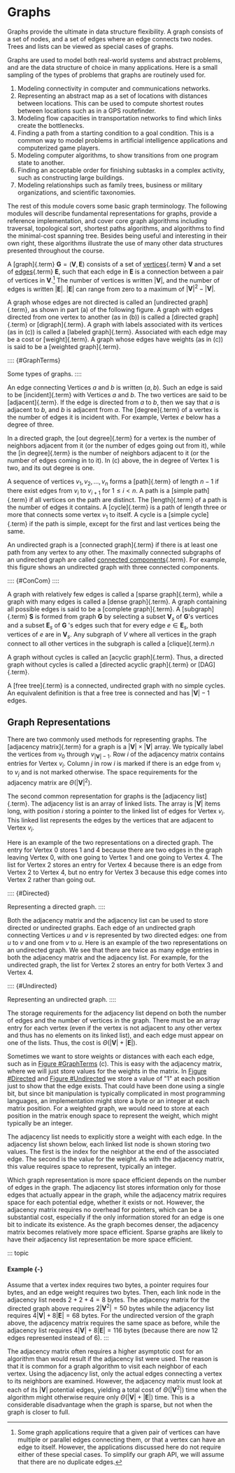 
# Graphs

Graphs provide the ultimate in data structure flexibility. A graph
consists of a set of nodes, and a set of edges where an edge connects
two nodes. Trees and lists can be viewed as special cases of graphs.

Graphs are used to model both real-world systems and abstract problems,
and are the data structure of choice in many applications. Here is a
small sampling of the types of problems that graphs are routinely used
for.

1.  Modeling connectivity in computer and communications networks.
2.  Representing an abstract map as a set of locations with distances
    between locations. This can be used to compute shortest routes
    between locations such as in a GPS routefinder.
3.  Modeling flow capacities in transportation networks to find which
    links create the bottlenecks.
4.  Finding a path from a starting condition to a goal condition. This
    is a common way to model problems in artificial intelligence
    applications and computerized game players.
5.  Modeling computer algorithms, to show transitions from one program
    state to another.
6.  Finding an acceptable order for finishing subtasks in a complex
    activity, such as constructing large buildings.
7.  Modeling relationships such as family trees, business or military
    organizations, and scientific taxonomies.

The rest of this module covers some basic graph terminology. The
following modules will describe fundamental representations for graphs,
provide a reference implementation, and cover core graph algorithms
including traversal, topological sort, shortest paths algorithms, and
algorithms to find the minimal-cost spanning tree. Besides being useful
and interesting in their own right, these algorithms illustrate the use
of many other data structures presented throughout the course.

A [graph]{.term}
$\mathbf{G} = (\mathbf{V}, \mathbf{E})$ consists of a set of
[vertices](#vertex){.term} $\mathbf{V}$ and a
set of [edges](#edge){.term} $\mathbf{E}$, such
that each edge in $\mathbf{E}$ is a connection between a pair of
vertices in $\mathbf{V}$.[^J01a] The number of vertices is written
$|\mathbf{V}|$, and the number of edges is written $|\mathbf{E}|$.
$|\mathbf{E}|$ can range from zero to a maximum of
$|\mathbf{V}|^2 - |\mathbf{V}|$.

[^J01a]: Some graph applications require that a given pair of vertices can
    have multiple or parallel edges connecting them, or that a vertex
    can have an edge to itself. However, the applications discussed here
    do not require either of these special cases. To simplify our graph
    API, we will assume that there are no duplicate edges.

A graph whose edges are not directed is called an
[undirected graph]{.term}, as shown in part (a)
of the following figure. A graph with edges directed from one vertex to
another (as in (b)) is called a [directed graph]{.term} or [digraph]{.term}. A graph with
labels associated with its vertices (as in (c)) is called a
[labeled graph]{.term}. Associated with each
edge may be a cost or [weight]{.term}. A graph
whose edges have weights (as in (c)) is said to be a
[weighted graph]{.term}.

:::: {#GraphTerms}
<inlineav id="GdirundirCON" src="Graph/GdirundirCON.js" name="Graph/GdirundirCON" links="Graph/GraphDefCON.css" static/>

Some types of graphs.
::::

An edge connecting Vertices $a$ and $b$ is written $(a, b)$. Such an
edge is said to be [incident]{.term} with
Vertices $a$ and $b$. The two vertices are said to be
[adjacent]{.term}. If the edge is directed from
$a$ to $b$, then we say that $a$ is adjacent to $b$, and $b$ is adjacent
from $a$. The [degree]{.term} of a vertex is the
number of edges it is incident with. For example, Vertex $e$ below has a
degree of three.

In a directed graph, the [out degree]{.term} for
a vertex is the number of neighbors adjacent from it (or the number of
edges going out from it), while the [in degree]{.term} is the number of neighbors adjacent to it (or the number of
edges coming in to it). In (c) above, the in degree of Vertex 1 is two,
and its out degree is one.

<inlineav id="GneighborCON" src="Graph/GneighborCON.js" name="Graph/GneighborCON" links="Graph/GraphDefCON.css" static/>

A sequence of vertices $v_1, v_2, ..., v_n$ forms a
[path]{.term} of length $n-1$ if there exist
edges from $v_i$ to $v_{i+1}$ for $1 \leq i < n$. A path is a
[simple path]{.term} if all vertices on the path
are distinct. The [length]{.term} of a path is
the number of edges it contains. A [cycle]{.term} is a path of length three or more that connects some vertex
$v_1$ to itself. A cycle is a [simple cycle]{.term} if the path is simple, except for the first and last
vertices being the same.

<inlineav id="GpathDefCON" src="Graph/GpathDefCON.js" name="Graph/GpathDefCON" links="Graph/GraphDefCON.css" static/>

An undirected graph is a [connected graph]{.term} if there is at least one path from any vertex to any other.
The maximally connected subgraphs of an undirected graph are called
[connected components](#connected-component){.term}. For example, this figure shows an undirected graph with
three connected components.

:::: {#ConCom}
<inlineav id="GconcomCON" src="Graph/GconcomCON.js" name="Graph/GconcomCON" links="Graph/GraphDefCON.css" static/>
::::

A graph with relatively few edges is called a
[sparse graph]{.term}, while a graph with many
edges is called a [dense graph]{.term}. A graph
containing all possible edges is said to be a
[complete graph]{.term}. A
[subgraph]{.term} $\mathbf{S}$ is formed from
graph $\mathbf{G}$ by selecting a subset $\mathbf{V}_s$ of
$\mathbf{G}$'s vertices and a subset $\mathbf{E}_s$ of $\mathbf{G}$ 's
edges such that for every edge $e  \in \mathbf{E}_s$, both vertices of
$e$ are in $\mathbf{V}_s$. Any subgraph of $V$ where all vertices in the
graph connect to all other vertices in the subgraph is called a
[clique]{.term}.n

<inlineav id="GsparseDefCON" src="Graph/GsparseDefCON.js" name="Graph/GsparseDefCON" links="Graph/GraphDefCON.css" static/>

A graph without cycles is called an [acyclic graph]{.term}. Thus, a directed graph without cycles is called a
[directed acyclic graph]{.term} or
[DAG]{.term}.

<inlineav id="GacyclicDefCON" src="Graph/GacyclicDefCON.js" name="Graph/GacyclicDefCON" links="Graph/GraphDefCON.css" static/>

A [free tree]{.term} is a connected, undirected
graph with no simple cycles. An equivalent definition is that a free
tree is connected and has $|\mathbf{V}| - 1$ edges.

## Graph Representations

There are two commonly used methods for representing graphs. The
[adjacency matrix]{.term} for a graph is a
$|\mathbf{V}| \times |\mathbf{V}|$ array. We typically label the
vertices from $v_0$ through $v_{|\mathbf{V}|-1}$. Row $i$ of the
adjacency matrix contains entries for Vertex $v_i$. Column $j$ in row
$i$ is marked if there is an edge from $v_i$ to $v_j$ and is not marked
otherwise. The space requirements for the adjacency matrix are
$\Theta(|\mathbf{V}|^2)$.

The second common representation for graphs is the
[adjacency list]{.term}. The adjacency list is
an array of linked lists. The array is $|\mathbf{V}|$ items long, with
position $i$ storing a pointer to the linked list of edges for Vertex
$v_i$. This linked list represents the edges by the vertices that are
adjacent to Vertex $v_i$.

Here is an example of the two representations on a directed graph. The
entry for Vertex 0 stores 1 and 4 because there are two edges in the
graph leaving Vertex 0, with one going to Vertex 1 and one going to
Vertex 4. The list for Vertex 2 stores an entry for Vertex 4 because
there is an edge from Vertex 2 to Vertex 4, but no entry for Vertex 3
because this edge comes into Vertex 2 rather than going out.

:::: {#Directed}
<inlineav id="GdirRepCON" src="Graph/GdirRepCON.js" name="Graph/GdirRepCON" links="Graph/GraphDefCON.css" static/>

Representing a directed graph.
::::

Both the adjacency matrix and the adjacency list can be used to store
directed or undirected graphs. Each edge of an undirected graph
connecting Vertices $u$ and $v$ is represented by two directed edges:
one from $u$ to $v$ and one from $v$ to $u$. Here is an example of the
two representations on an undirected graph. We see that there are twice
as many edge entries in both the adjacency matrix and the adjacency
list. For example, for the undirected graph, the list for Vertex 2
stores an entry for both Vertex 3 and Vertex 4.

:::: {#Undirected}
<inlineav id="GundirRepCON" src="Graph/GundirRepCON.js" name="Graph/GundirRepCON" links="Graph/GraphDefCON.css" static/>

Representing an undirected graph.
::::

The storage requirements for the adjacency list depend on both the
number of edges and the number of vertices in the graph. There must be
an array entry for each vertex (even if the vertex is not adjacent to
any other vertex and thus has no elements on its linked list), and each
edge must appear on one of the lists. Thus, the cost is
$\Theta(|\mathbf{V}| + |\mathbf{E}|)$.

Sometimes we want to store weights or distances with each each edge,
such as in [Figure #GraphTerms](#GraphTerms)
(c). This is easy with the adjacency matrix, where we will just store
values for the weights in the matrix. In
[Figure #Directed](#Directed) and
[Figure #Undirected](#Undirected) we store a value of
"1" at each position just to show that the edge exists. That could
have been done using a single bit, but since bit manipulation is
typically complicated in most programming languages, an implementation
might store a byte or an integer at each matrix position. For a weighted
graph, we would need to store at each position in the matrix enough
space to represent the weight, which might typically be an integer.

The adjacency list needs to explicitly store a weight with each edge. In
the adjacency list shown below, each linked list node is shown storing
two values. The first is the index for the neighbor at the end of the
associated edge. The second is the value for the weight. As with the
adjacency matrix, this value requires space to represent, typically an
integer.

<inlineav id="GweightedCON" src="Graph/GweightedCON.js" name="Graph/GweightedCON" links="Graph/GraphDefCON.css" static/>

Which graph representation is more space efficient depends on the number
of edges in the graph. The adjacency list stores information only for
those edges that actually appear in the graph, while the adjacency
matrix requires space for each potential edge, whether it exists or not.
However, the adjacency matrix requires no overhead for pointers, which
can be a substantial cost, especially if the only information stored for
an edge is one bit to indicate its existence. As the graph becomes
denser, the adjacency matrix becomes relatively more space efficient.
Sparse graphs are likely to have their adjacency list representation be
more space efficient.

::: topic
#### Example {-}

Assume that a vertex index requires two bytes, a pointer requires four
bytes, and an edge weight requires two bytes. Then, each link node in
the adjacency list needs $2 + 2 + 4 = 8$ bytes. The adjacency matrix for
the directed graph above requires $2 |\mathbf{V}^2| = 50$ bytes while
the adjacency list requires $4 |\mathbf{V}| + 8 |\mathbf{E}| = 68$
bytes. For the undirected version of the graph above, the adjacency
matrix requires the same space as before, while the adjacency list
requires $4 |\mathbf{V}| + 8 |\mathbf{E}| = 116$ bytes (because there
are now 12 edges represented instead of 6).
:::

The adjacency matrix often requires a higher asymptotic cost for an
algorithm than would result if the adjacency list were used. The reason
is that it is common for a graph algorithm to visit each neighbor of
each vertex. Using the adjacency list, only the actual edges connecting
a vertex to its neighbors are examined. However, the adjacency matrix
must look at each of its $|\mathbf{V}|$ potential edges, yielding a
total cost of $\Theta(|\mathbf{V}^2|)$ time when the algorithm might
otherwise require only $\Theta(|\mathbf{V}| + |\mathbf{E}|)$ time. This
is a considerable disadvantage when the graph is sparse, but not when
the graph is closer to full.
